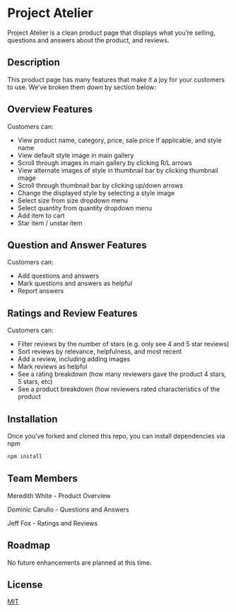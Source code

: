 # Project Atelier

Project Atelier is a clean product page that displays what you’re selling, questions and answers about the product, and reviews.

## Description

This product page has many features that make it a joy for your customers to use. We’ve broken them down by section below:

## Overview Features

Customers can:
- View product name, category, price, sale price if applicable, and style name
- View default style image in main gallery
- Scroll through images in main gallery by clicking R/L arrows
- View alternate images of style in thumbnail bar by clicking thumbnail image
- Scroll through thumbnail bar by clicking up/down arrows
- Change the displayed style by selecting a style image
- Select size from size dropdown menu
- Select quantity from quantity dropdown menu
- Add item to cart
- Star item / unstar item

## Question and Answer Features

Customers can:
- Add questions and answers
- Mark questions and answers as helpful
- Report answers

## Ratings and Review Features

Customers can:
- Filter reviews by the number of stars (e.g. only see 4 and 5 star reviews)
- Sort reviews by relevance, helpfulness, and most recent
- Add a review, including adding images
- Mark reviews as helpful
- See a rating breakdown (how many reviewers gave the product 4 stars, 5 stars, etc)
- See a product breakdown (how reviewers rated characteristics of the product

## Installation

Once you’ve forked and cloned this repo, you can install dependencies via npm

```bash
npm install
```

## Team Members

Meredith White - Product Overview

Dominic Carullo - Questions and Answers

Jeff Fox - Ratings and Reviews

## Roadmap

No future enhancements are planned at this time.

## License

[MIT](https://choosealicense.com/licenses/mit/)
